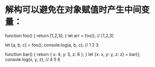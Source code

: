 # 解构可以避免在对象赋值时产生中间变量：
function foo() {
  return [1,2,3];
}
let arr = foo(); // [1,2,3]

let [a, b, c] = foo();
console.log(a, b, c); // 1 2 3

function bar() {
  return {
  x: 4,
  y: 5,
  z: 6
  };
}
let {x: x, y: y, z: z} = bar();
console.log(x, y, z); // 4 5 6
